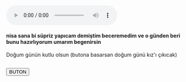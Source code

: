 <!DOCTYPE html>
<html lang="en">
<head>
    <meta charset="UTF-8">
    <meta http-equiv="X-UA-Compatible" content="IE=edge">
    <meta name="viewport" content="width=device-width, initial-scale=1.0">
    <title>nisa</title>
</head>
<body>

<audio controls autoplay>
    <source src="nk.mp3.mp3" type="audio/mpeg">
    <p>Bu tarayıcı müzik eklentisini desteklememektedir.</p>
</audio>
<h4>nisa sana bi süpriz yapıcam demiştim beceremedim ve o günden beri bunu hazırlıyorum umarım begenirsin</h4>
<p id="deneme">Doğum günün kutlu olsun (butona basarsan doğum günü kız'ı çıkıcak)</p>


<!--<button type="button" onclick='document.getElementById("deneme").innerHTML="merhaba dünya"'>button</button>
    <button type="button" onclick='document.getElementById("deneme").style.fontSize="40px"'>button</button>
    <button type="button" onclick='document.getElementById("deneme").style.display="none"'>button</button>-->

<img id="resim" >

<button onclick='document.getElementById("resim").src="a.png"'>BUTON</button>


</body>
</html>
